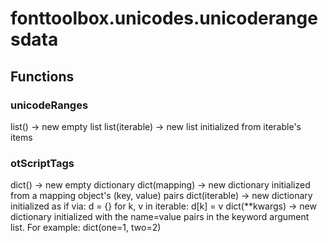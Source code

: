 # fonttoolbox.unicodes.unicoderangesdata


## Functions

### unicodeRanges
list() -> new empty list
list(iterable) -> new list initialized from iterable's items
### otScriptTags
dict() -> new empty dictionary
dict(mapping) -> new dictionary initialized from a mapping object's
(key, value) pairs
dict(iterable) -> new dictionary initialized as if via:
d = {}
for k, v in iterable:
d[k] = v
dict(**kwargs) -> new dictionary initialized with the name=value pairs
in the keyword argument list.  For example:  dict(one=1, two=2)
